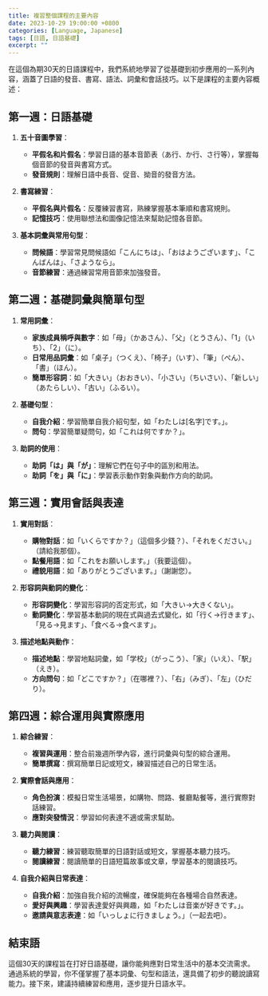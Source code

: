 ```yaml
---
title: 複習整個課程的主要內容
date: 2023-10-29 19:00:00 +0800
categories: [Language, Japanese]
tags: [日語, 日語基礎] 
excerpt: ""
---
```


在這個為期30天的日語課程中，我們系統地學習了從基礎到初步應用的一系列內容，涵蓋了日語的發音、書寫、語法、詞彙和會話技巧。以下是課程的主要內容概述：

## **第一週：日語基礎**
1. **五十音圖學習**：
   - **平假名和片假名**：學習日語的基本音節表（あ行、か行、さ行等），掌握每個音節的發音與書寫方式。
   - **發音規則**：理解日語中長音、促音、拗音的發音方法。

2. **書寫練習**：
   - **平假名與片假名**：反覆練習書寫，熟練掌握基本筆順和書寫規則。
   - **記憶技巧**：使用聯想法和圖像記憶法來幫助記憶各音節。

3. **基本詞彙與常用句型**：
   - **問候語**：學習常見問候語如「こんにちは」、「おはようございます」、「こんばんは」、「さようなら」。
   - **音節練習**：通過練習常用音節來加強發音。

## **第二週：基礎詞彙與簡單句型**
1. **常用詞彙**：
   - **家族成員稱呼與數字**：如「母」（かあさん）、「父」（とうさん）、「1」（いち）、「2」（に）。
   - **日常用品詞彙**：如「桌子」（つくえ）、「椅子」（いす）、「筆」（ぺん）、「書」（ほん）。
   - **簡單形容詞**：如「大きい」（おおきい）、「小さい」（ちいさい）、「新しい」（あたらしい）、「古い」（ふるい）。

2. **基礎句型**：
   - **自我介紹**：學習簡單自我介紹句型，如「わたしは[名字]です。」。
   - **問句**：學習簡單疑問句，如「これは何ですか？」。

3. **助詞的使用**：
   - **助詞「は」與「が」**：理解它們在句子中的區別和用法。
   - **助詞「を」與「に」**：學習表示動作對象與動作方向的助詞。

## **第三週：實用會話與表達**
1. **實用對話**：
   - **購物對話**：如「いくらですか？」（這個多少錢？）、「それをください。」（請給我那個）。
   - **點餐用語**：如「これをお願いします。」（我要這個）。
   - **禮貌用語**：如「ありがとうございます。」（謝謝您）。

2. **形容詞與動詞的變化**：
   - **形容詞變化**：學習形容詞的否定形式，如「大きい→大きくない」。
   - **動詞變化**：學習基本動詞的現在式與過去式變化，如「行く→行きます」、「見る→見ます」、「食べる→食べます」。

3. **描述地點與動作**：
   - **描述地點**：學習地點詞彙，如「学校」（がっこう）、「家」（いえ）、「駅」（えき）。
   - **方向問句**：如「どこですか？」（在哪裡？）、「右」（みぎ）、「左」（ひだり）。

## **第四週：綜合運用與實際應用**
1. **綜合練習**：
   - **複習與運用**：整合前幾週所學內容，進行詞彙與句型的綜合運用。
   - **簡單撰寫**：撰寫簡單日記或短文，練習描述自己的日常生活。

2. **實際會話與應用**：
   - **角色扮演**：模擬日常生活場景，如購物、問路、餐廳點餐等，進行實際對話練習。
   - **應對突發情況**：學習如何表達不適或需求幫助。

3. **聽力與閱讀**：
   - **聽力練習**：練習聽取簡單的日語對話或短文，掌握基本聽力技巧。
   - **閱讀練習**：閱讀簡單的日語短篇故事或文章，學習基本的閱讀技巧。

4. **自我介紹與日常表達**：
   - **自我介紹**：加強自我介紹的流暢度，確保能夠在各種場合自然表達。
   - **愛好與興趣**：學習表達愛好與興趣，如「わたしは音楽が好きです。」。
   - **邀請與意志表達**：如「いっしょに行きましょう。」（一起去吧）。

## **結束語**
這個30天的課程旨在打好日語基礎，讓你能夠應對日常生活中的基本交流需求。通過系統的學習，你不僅掌握了基本詞彙、句型和語法，還具備了初步的聽說讀寫能力。接下來，建議持續練習和應用，逐步提升日語水平。

